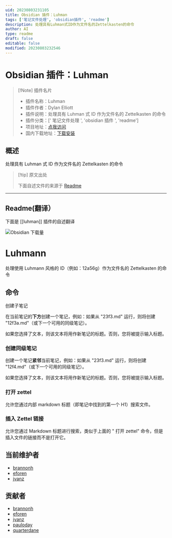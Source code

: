 ```yaml
---
uid: 20230803231105
title: Obsidian 插件：Luhman
tags: ['笔记文件处理', 'obsidian插件', 'readme']
description: 处理具有Luhman式ID作为文件名的Zettelkasten的命令
author: AI
type: readme
draft: false
editable: false
modified: 20230803232546
---
```


# Obsidian 插件：Luhman

> [!Note] 插件名片
> - 插件名称：Luhman
> - 插件作者：Dylan Elliott
> - 插件说明：处理具有 Luhman 式 ID 作为文件名的 Zettelkasten 的命令
> - 插件分类：[' 笔记文件处理 ', 'obsidian 插件 ', 'readme']
> - 项目地址：[点我访问](https://github.com/Dyldog/luhman-obsidian-plugin)
> - 国内下载地址：[下载安装](https://pkmer.cn/products/plugin/pluginMarket/?luhman)

## 概述

处理具有 Luhman 式 ID 作为文件名的 Zettelkasten 的命令

> [!tip] 原文出处
>
>下面自述文件的来源于 [Readme](https://ghproxy.net/https://raw.githubusercontent.com/Dyldog/luhman-obsidian-plugin/master/README.md)
>

---

## Readme(翻译）

下面是 [[luhman]] 插件的自述翻译

![Obsidian 下载量](https://img.shields.io/badge/dynamic/json?logo=obsidian&color=%23483699&label=downloads&query=%24%5B%22luhman%22%5D.downloads&url=https%3A%2F%2Fraw.githubusercontent.com%2Fobsidianmd%2Fobsidian-releases%2Fmaster%2Fcommunity-plugin-stats.json)

# Luhmann

处理使用 Luhmann 风格的 ID（例如：12a56g）作为文件名的 Zettelkasten 的命令

## 命令

创建子笔记

在当前笔记的**下方**创建一个笔记，例如：如果从 "23f3.md" 运行，则将创建 "12f3a.md"（或下一个可用的同级笔记）。

如果您选择了文本，则该文本将用作新笔记的标题。否则，您将被提示输入标题。

### 创建同级笔记

创建一个笔记**紧邻**当前笔记，例如：如果从 "23f3.md" 运行，则将创建 "12f4.md"（或下一个可用的同级笔记）。

如果您选择了文本，则该文本将用作新笔记的标题。否则，您将被提示输入标题。

### 打开 zettel

允许您通过内部 markdown 标题（即笔记中找到的第一个 H1）搜索文件。

### 插入 Zettel 链接

允许您通过 Markdown 标题进行搜索，类似于上面的 " 打开 zettel" 命令，但是插入文件的链接而不是打开它。

## 当前维护者

- [brannonh](https://github.com/brannonh)
- [eforen](https://github.com/eforen)
- [jvanz](https://github.com/jvanz)

## 贡献者

- [brannonh](https://github.com/brannonh)
- [eforen](https://github.com/eforen)
- [jvanz](https://github.com/jvanz)
- [pauloday](https://github.com/pauloday)
- [quarterdane](https://github.com/quarterdane)



